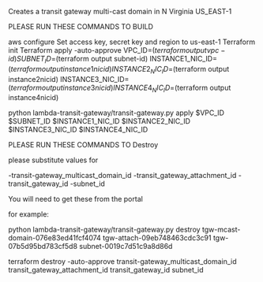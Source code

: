 Creates a transit gateway multi-cast domain in N Virginia US_EAST-1

PLEASE RUN THESE COMMANDS TO BUILD

aws configure
Set access key, secret key and region to us-east-1
Terraform init
Terraform apply -auto-approve
VPC_ID=$(terraform output vpc-id)
SUBNET_ID=$(terraform output subnet-id)
INSTANCE1_NIC_ID=$(terraform output instance1nicid)
INSTANCE2_NIC_ID=$(terraform output instance2nicid)
INSTANCE3_NIC_ID=$(terraform output instance3nicid)
INSTANCE4_NIC_ID=$(terraform output instance4nicid)

python lambda-transit-gateway/transit-gateway.py apply $VPC_ID $SUBNET_ID $INSTANCE1_NIC_ID $INSTANCE2_NIC_ID $INSTANCE3_NIC_ID $INSTANCE4_NIC_ID



PLEASE RUN THESE COMMANDS TO Destroy

please substitute values for 

-transit-gateway_multicast_domain_id 
-transit_gateway_attachment_id 
-transit_gateway_id 
-subnet_id

You will need to get these from the portal

for example:

python lambda-transit-gateway/transit-gateway.py destroy tgw-mcast-domain-076e83ed41fcf4074 tgw-attach-09eb748463cdc3c91 tgw-07b5d95bd783cf5d8 subnet-0019c7d51c9a8d86d

terraform destroy -auto-approve transit-gateway_multicast_domain_id transit_gateway_attachment_id transit_gateway_id subnet_id
